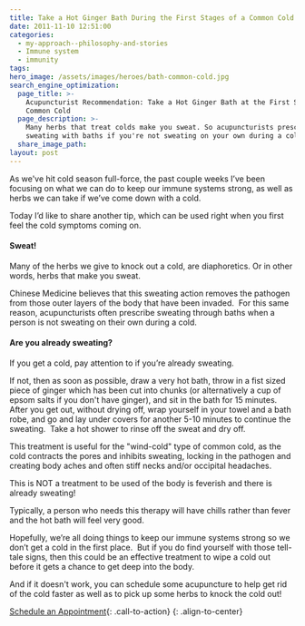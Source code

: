 ```yaml
---
title: Take a Hot Ginger Bath During the First Stages of a Common Cold
date: 2011-11-10 12:51:00
categories:
  - my-approach--philosophy-and-stories
  - Immune system
  - immunity
tags:
hero_image: /assets/images/heroes/bath-common-cold.jpg
search_engine_optimization:
  page_title: >-
    Acupuncturist Recommendation: Take a Hot Ginger Bath at the First Sign of a
    Common Cold
  page_description: >-
    Many herbs that treat colds make you sweat. So acupuncturists prescribe
    sweating with baths if you're not sweating on your own during a cold.
  share_image_path:
layout: post
---
```


As we've hit cold season full-force, the past couple weeks I’ve been focusing on what we can do to keep our immune systems strong, as well as herbs we can take if we’ve come down with a cold.

Today I’d like to share another tip, which can be used right when you first feel the cold symptoms coming on.

#### Sweat!

Many of the herbs we give to knock out a cold, are diaphoretics. Or in other words, herbs that make you sweat.&nbsp;

Chinese Medicine believes that this sweating action removes the pathogen from those outer layers of the body that have been invaded.&nbsp; For this same reason, acupuncturists often prescribe sweating through baths when a person is not sweating on their own during a cold.

#### Are you already sweating?

If you get a cold, pay attention to if you’re already sweating.&nbsp;

If not, then as soon as possible, draw a very hot bath, throw in a fist sized piece of ginger which has been cut into chunks (or alternatively a cup of epsom salts if you don't have ginger), and sit in the bath for 15 minutes.&nbsp; After you get out, without drying off, wrap yourself in your towel and a bath robe, and go and lay under covers for another 5-10 minutes to continue the sweating.&nbsp; Take a hot shower to rinse off the sweat and dry off.

This treatment is useful for the "wind-cold" type of common cold, as the cold contracts the pores and inhibits sweating, locking in the pathogen and creating body aches and often stiff necks and/or occipital headaches.&nbsp;

This is NOT a treatment to be used of the body is feverish and there is already sweating!

Typically, a person who needs this therapy will have chills rather than fever and the hot bath will feel very good.

Hopefully, we’re all doing things to keep our immune systems strong so we don’t get a cold in the first place.&nbsp; But if you do find yourself with those tell-tale signs, then this could be an effective treatment to wipe a cold out before it gets a chance to get deep into the body.

And if it doesn't work, you can schedule some acupuncture to help get rid of the cold faster as well as to pick up some herbs to knock the cold out!

[Schedule an Appointment](/make-an-appointment/){: .call-to-action}
{: .align-to-center}

&nbsp;